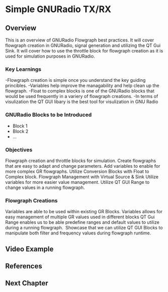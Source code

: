 # Simple GNURadio TX/RX

## Overview
This is an overview of GNURadio Flowgraph best practices. It will cover flowgraph creation in GNURadio, signal generation and utilizing the QT Gui Sink. It will cover how to use the throttle block for flowgraph creation as it is used for simulation purposes in GNURadio.
### Key Learnings
-Flowgraph creation is simple once you understand the key guiding princibles. 
-Variables help improve the managability and help clean up the flowgraph. 
-Float to complex blocks is one of the GNURadio blocks that would be used frequently in a variery of flowgraph creations.
-In terms of visulization the QT GUI libary is the best tool for visulization in GNU Radio


### GNURadio Blocks to be Introduced
* Block 1
* Block 2
* ...









### Objectives
Flowgraph creation and throttle blocks for simulation.​
Create flowgraphs that are easy to adapt and change parameters​.
Add variables to enable for more complex GR flowgraphs.​
Utilize Conversion Blocks with Float to Complex block.​
Flowgraph Management with Virtual Source & Sink​
Utilize variables for more easier value management.​
Utilize QT GUI Range to change values in a running flowgraph. 

### Flowgraph Creations
Variables are able to be used within existing GR Blocks.​
Variables allows for easy management of multiple GR values used in different blocks
QT Gui Range enables us to be able predefine ranges and default  values to utilize during a running flowgraph. ​
Showcase that we can utilize QT GUI Blocks to manipulate both filter and frequency values during flowgraph runtime. 

## Video Example

## References



## Next Chapter